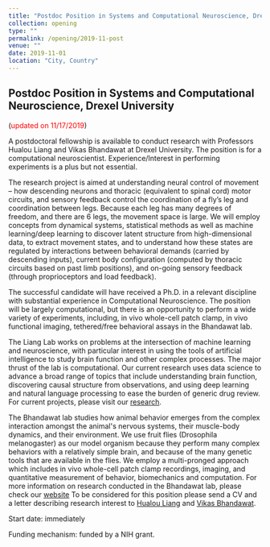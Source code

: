 ```yaml
---
title: "Postdoc Position in Systems and Computational Neuroscience, Drexel University"
collection: opening
type: ""
permalink: /opening/2019-11-post
venue: ""
date: 2019-11-01
location: "City, Country"
---
```


## Postdoc Position in Systems and Computational Neuroscience, Drexel University
(<span style="color:red">updated on 11/17/2019</span>)

A postdoctoral fellowship is available to conduct research with Professors Hualou Liang and Vikas Bhandawat at Drexel University. The position is for a computational neuroscientist. Experience/Interest in performing experiments is a plus but not essential.
 
The research project is aimed at understanding neural control of movement – how descending neurons and thoracic (equivalent to spinal cord) motor circuits, and sensory feedback control the coordination of a fly’s leg and coordination between legs. Because each leg has many degrees of freedom, and there are 6 legs, the movement space is large. We will employ concepts from dynamical systems, statistical methods as well as machine learning/deep learning to discover latent structure from high-dimensional data, to extract movement states, and to understand how these states are regulated by interactions between behavioral demands  (carried by descending inputs), current body configuration (computed by thoracic circuits based on past limb positions), and on-going sensory feedback (through proprioceptors and load feedback).
 
The successful candidate will have received a Ph.D. in a relevant discipline with substantial experience in Computational Neuroscience. The position will be largely computational, but there is an opportunity to perform a wide variety of experiments, including, in vivo whole-cell patch clamp, in vivo functional imaging, tethered/free behavioral assays in the Bhandawat lab.
 
The Liang Lab works on problems at the intersection of machine learning and neuroscience, with particular interest in using the tools of artificial intelligence to study brain function and other complex processes. The major thrust of the lab is computational. Our current research uses data science to advance a broad range of topics that include understanding brain function, discovering causal structure from observations, and using deep learning and natural language processing to ease the burden of generic drug review. For current projects, please visit our [research](https://liang-lab.org/research/). 
 
The Bhandawat lab studies how animal behavior emerges from the complex interaction amongst the animal's nervous systems, their muscle-body dynamics, and their environment. We use fruit flies (Drosophila melanogaster) as our model organism because they perform many complex behaviors with a relatively simple brain, and because of the many genetic tools that are available in the flies. We employ a multi-pronged approach which includes in vivo whole-cell patch clamp recordings, imaging, and quantitative measurement of behavior, biomechanics and computation. For more information on research conducted in the Bhandawat lab, please check our [website](http://biomed.drexel.edu/labs/bhandawat/)
To be considered for this position please send a CV and a letter describing research interest to [Hualou Liang](mailto:hualou.liang@drexel.edu) and [Vikas Bhandawat](mailto:vikas.bhandawat@drexel.edu).

Start date: immediately

Funding mechanism: funded by a NIH grant.
